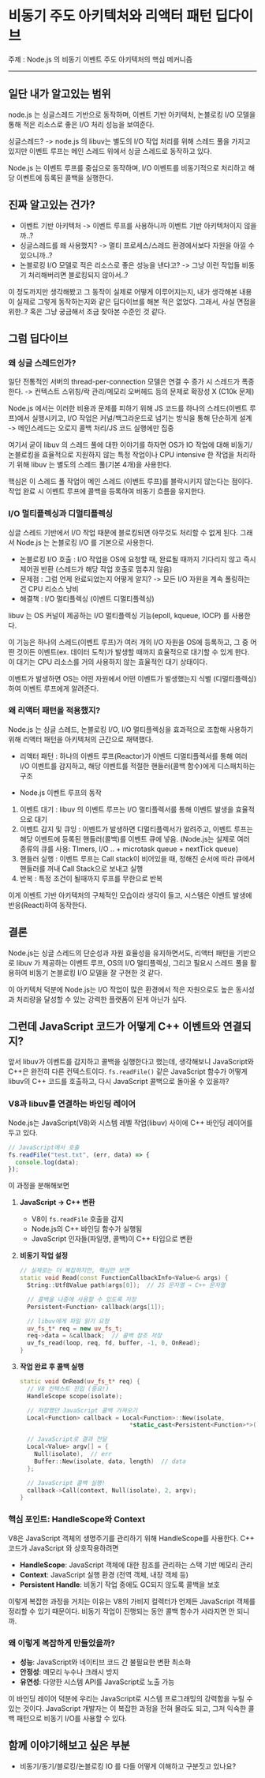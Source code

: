 # 비동기 주도 아키텍처와 리액터 패턴 딥다이브

주제 : Node.js 의 비동기 이벤트 주도 아키텍처의 핵심 메커니즘

---

## 일단 내가 알고있는 범위

node.js 는 싱글스레드 기반으로 동작하며, 이벤트 기반 아키텍처, 논블로킹 I/O 모델을 통해 적은 리소스로 좋은 I/O 처리 성능을 보여준다.

싱글스레드? -> node.js 의 libuv는 별도의 I/O 작업 처리를 위해 스레드 풀을 가지고 있지만 이벤트 루프는 메인 스레드 위에서 싱글 스레드로 동작하고 있다.

Node.js 는 이벤트 루프를 중심으로 동작하며, I/O 이벤트를 비동기적으로 처리하고 해당 이벤트에 등록된 콜백을 실행한다.

## 진짜 알고있는 건가?

- 이벤트 기반 아키텍처 -> 이벤트 루프를 사용하니까 이벤트 기반 아키텍처이지 않을까..?
- 싱글스레드를 왜 사용했지? -> 멀티 프로세스/스레드 환경에서보다 자원을 아낄 수 있으니까..?
- 논블로킹 I/O 모델로 적은 리소스로 좋은 성능을 낸다고? -> 그냥 이런 작업들 비동기 처리해버리면 블로킹되지 않아서..?

이 정도까지만 생각해봤고 그 동작이 실제로 어떻게 이루어지는지, 내가 생각해본 내용이 실제로 그렇게 동작하는지와 같은 딥다이브를 해본 적은 없었다. 그래서, 사실 면접을 위한..? 혹은 그냥 궁금해서 조금 찾아본 수준인 것 같다.

## 그럼 딥다이브

### 왜 싱글 스레드인가?

일단 전통적인 서버의 thread-per-connection 모델은 연결 수 증가 시 스레드가 폭증한다. -> 컨텍스트 스위칭/락 관리/메모리 오버헤드 등의 문제로 확장성 X (C10k 문제)

Node.js 에서는 이러한 비용과 문제를 피하기 위해 JS 코드를 하나의 스레드(이벤트 루프)에서 실행시키고, I/O 작업은 커널/백그라운드로 넘기는 방식을 통해 단순하게 설계 -> 메인스레드는 오로지 콜백 처리/JS 코드 실행에만 집중

여기서 굳이 libuv 의 스레드 풀에 대한 이야기를 하자면 OS가 IO 작업에 대해 비동기/논블로킹을 효율적으로 지원하지 않는 특정 작업이나 CPU intensive 한 작업을 처리하기 위해 libuv 는 별도의 스레드 풀(기본 4개)을 사용한다.

핵심은 이 스레드 풀 작업이 메인 스레드 (이벤트 루프)를 블락시키지 않는다는 점이다. 작업 완료 시 이벤트 루프에 콜백을 등록하여 비동기 흐름을 유지한다.

### I/O 멀티플렉싱과 디멀티플렉싱

싱글 스레드 기반에서 I/O 작업 때문에 블로킹되면 아무것도 처리할 수 없게 된다. 그래서 Node.js 는 논블로킹 I/O 를 기본으로 사용한다.

- 논블로킹 I/O 호출 : I/O 작업을 OS에 요청할 때, 완료될 때까지 기다리지 않고 즉시 제어권 반환 (스레드가 해당 작업 호출로 멈추지 않음)
- 문제점 : 그럼 언제 완료되었는지 어떻게 알지? -> 모든 I/O 자원을 계속 폴링하는 건 CPU 리소스 낭비
- 해결책 : I/O 멀티플렉싱 (이벤트 디멀티플렉싱)

libuv 는 OS 커널이 제공하는 I/O 멀티플렉싱 기능(epoll, kqueue, IOCP) 를 사용한다.

이 기능은 하나의 스레드(이벤트 루프)가 여러 개의 I/O 자원을 OS에 등록하고, 그 중 어떤 것이든 이벤트(ex. 데이터 도착)가 발생할 때까지 효율적으로 대기할 수 있게 한다. 이 대기는 CPU 리소스를 거의 사용하지 않는 효율적인 대기 상태이다.

이벤트가 발생하면 OS는 어떤 자원에서 어떤 이벤트가 발생했는지 식별 (디멀티플렉싱) 하여 이벤트 루프에게 알려준다.

### 왜 리액터 패턴을 적용했지?

Node.js 는 싱글 스레드, 논블로킹 I/O, I/O 멀티플렉싱을 효과적으로 조합해 사용하기 위해 리액터 패턴을 아키텍처의 근간으로 채택했다.

- 리액터 패턴 : 하나의 이벤트 루프(Reactor)가 이벤트 디멀티플렉서를 통해 여러 I/O 이벤트를 감지하고, 해당 이벤트를 적절한 핸들러(콜백 함수)에게 디스패치하는 구조

- Node.js 이벤트 루프의 동작

1. 이벤트 대기 : libuv 의 이벤트 루프는 I/O 멀티플렉서를 통해 이벤트 발생을 효율적으로 대기
2. 이벤트 감지 및 큐잉 : 이벤트가 발생하면 디멀티플렉서가 알려주고, 이벤트 루프는 해당 이벤트에 등록된 핸들러(콜백)를 이벤트 큐에 넣음. (Node.js는 실제로 여러 종류의 큐를 사용: TImers, I/O .. + microtask queue + nextTick queue)
3. 핸들러 실행 : 이벤트 루프는 Call stack이 비어있을 때, 정해진 순서에 따라 큐에서 핸들러를 꺼내 Call Stack으로 보내고 실행
4. 반복 : 특정 조건이 될때까지 루프를 무한으로 반복

이게 이벤트 기반 아키텍처의 구체적인 모습이라 생각이 들고, 시스템은 이벤트 발생에 반응(React)하여 동작한다.

## 결론

Node.js는 싱글 스레드의 단순성과 자원 효율성을 유지하면서도, 리액터 패턴을 기반으로 libuv 가 제공하는 이벤트 루프, OS의 I/O 멀티플렉싱, 그리고 필요시 스레드 풀을 활용하여 비동기 논블로킹 I/O 모델을 잘 구현한 것 같다.

이 아키텍처 덕분에 Node.js는 I/O 작업이 많은 환경에서 적은 자원으로도 높은 동시성과 처리량을 달성할 수 있는 강력한 플랫폼이 된게 아닌가 싶다.

## 그런데 JavaScript 코드가 어떻게 C++ 이벤트와 연결되지?

앞서 libuv가 이벤트를 감지하고 콜백을 실행한다고 했는데, 생각해보니 JavaScript와 C++은 완전히 다른 컨텍스트이다. `fs.readFile()` 같은 JavaScript 함수가 어떻게 libuv의 C++ 코드를 호출하고, 다시 JavaScript 콜백으로 돌아올 수 있을까?

### V8과 libuv를 연결하는 바인딩 레이어

Node.js는 JavaScript(V8)와 시스템 레벨 작업(libuv) 사이에 C++ 바인딩 레이어를 두고 있다.

```javascript
// JavaScript에서 호출
fs.readFile("test.txt", (err, data) => {
  console.log(data);
});
```

이 과정을 분해해보면

1. **JavaScript → C++ 변환**

   - V8이 `fs.readFile` 호출을 감지
   - Node.js의 C++ 바인딩 함수가 실행됨
   - JavaScript 인자들(파일명, 콜백)이 C++ 타입으로 변환

2. **비동기 작업 설정**

   ```cpp
   // 실제로는 더 복잡하지만, 핵심만 보면
   static void Read(const FunctionCallbackInfo<Value>& args) {
     String::Utf8Value path(args[0]);  // JS 문자열 → C++ 문자열

     // 콜백을 나중에 사용할 수 있도록 저장
     Persistent<Function> callback(args[1]);

     // libuv에게 파일 읽기 요청
     uv_fs_t* req = new uv_fs_t;
     req->data = &callback;  // 콜백 참조 저장
     uv_fs_read(loop, req, fd, buffer, -1, 0, OnRead);
   }
   ```

3. **작업 완료 후 콜백 실행**

   ```cpp
   static void OnRead(uv_fs_t* req) {
     // V8 컨텍스트 진입 (중요!)
     HandleScope scope(isolate);

     // 저장했던 JavaScript 콜백 가져오기
     Local<Function> callback = Local<Function>::New(isolate,
                                  *static_cast<Persistent<Function>*>(req->data));

     // JavaScript로 결과 전달
     Local<Value> argv[] = {
       Null(isolate),  // err
       Buffer::New(isolate, data, length)  // data
     };

     // JavaScript 콜백 실행!
     callback->Call(context, Null(isolate), 2, argv);
   }
   ```

### 핵심 포인트: HandleScope와 Context

V8은 JavaScript 객체의 생명주기를 관리하기 위해 HandleScope를 사용한다. C++ 코드가 JavaScript 와 상호작용하려면

- **HandleScope**: JavaScript 객체에 대한 참조를 관리하는 스택 기반 메모리 관리
- **Context**: JavaScript 실행 환경 (전역 객체, 내장 객체 등)
- **Persistent Handle**: 비동기 작업 중에도 GC되지 않도록 콜백을 보호

이렇게 복잡한 과정을 거치는 이유는 V8의 가비지 컬렉터가 언제든 JavaScript 객체를 정리할 수 있기 때문이다. 비동기 작업이 진행되는 동안 콜백 함수가 사라지면 안 되니까.

### 왜 이렇게 복잡하게 만들었을까?

- **성능**: JavaScript와 네이티브 코드 간 불필요한 변환 최소화
- **안정성**: 메모리 누수나 크래시 방지
- **유연성**: 다양한 시스템 API를 JavaScript로 노출 가능

이 바인딩 레이어 덕분에 우리는 JavaScript로 시스템 프로그래밍의 강력함을 누릴 수 있는 것이다. JavaScript 개발자는 이 복잡한 과정을 전혀 몰라도 되고, 그저 익숙한 콜백 패턴으로 비동기 I/O를 사용할 수 있다.

## 함께 이야기해보고 싶은 부분

- 비동기/동기/블로킹/논블로킹 IO 를 다들 어떻게 이해하고 구분짓고 있나요?
